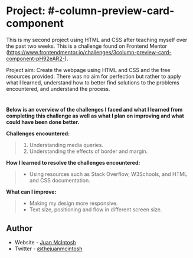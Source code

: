 # **Project: #-column-preview-card-component**

This is my second project using HTML and CSS after teaching myself over the past two weeks. This is a challenge found on Frontend Mentor (https://www.frontendmentor.io/challenges/3column-preview-card-component-pH92eAR2-).

Project aim: Create the webpage using HTML and CSS and the free resources provided. There was no aim for perfection but rather to apply what I learned, understand how to better find solutions to the problems encountered, and understand the process.

#

**Below is an overview of the challenges I faced and what I learned from completing this challenge as well as what I plan on improving and what could have been done better.**

**Challenges encountered:**

> 1. Understanding media queries.
> 2. Understanding the effects of border and margin.


**How I learned to resolve the challenges encountered:**

> * Using resources such as Stack Overflow, W3Schools, and HTML and CSS documentation.


**What can I improve:**

> * Making my design more responsive.
> * Text size, positioning and flow in different screen size. 

## Author

- Website - [Juan McIntosh](www.juanmcintosh.com)
- Twitter - [@thejuanmcintosh](https://www.twitter.com/thejuanmcintosh)
